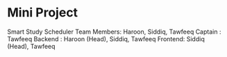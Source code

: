 # Mini Project
Smart Study Scheduler
Team Members: Haroon, Siddiq, Tawfeeq
Captain : Tawfeeq
Backend : Haroon (Head), Siddiq, Tawfeeq
Frontend: Siddiq (Head), Tawfeeq
